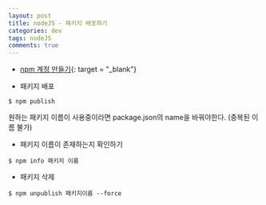 ```yaml
---  
layout: post
title: nodeJS - 패키지 배포하기
categories: dev
tags: nodeJS
comments: true
---
```


- [npm 계정 만들기](https://www.npmjs.com){: target = "_blank"}

- 패키지 배포

```
$ npm publish
```

원하는 패키지 이름이 사용중이라면 package.json의 name을 바꿔야한다. (중복된 이름 불가)

- 패키지 이름이 존재하는지 확인하기

```
$ npm info 패키지 이름
```

- 패키지 삭제

```
$ npm unpublish 패키지이름 --force
```
